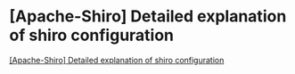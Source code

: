 # [Apache-Shiro] Detailed explanation of shiro configuration
[[Apache-Shiro] Detailed explanation of shiro configuration](https://aiwithcloud.com/2022/09/16/apache_shiro_detailed_explanation_of_shiro_configuration/)